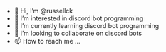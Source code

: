 - 👋 Hi, I’m @russellck
- 👀 I’m interested in discord bot programming
- 🌱 I’m currently learning discord bot programming
- 💞️ I’m looking to collaborate on discord bots
- 📫 How to reach me ...

<!---
russellck/russellck is a ✨ special ✨ repository because its `README.md` (this file) appears on your GitHub profile.
You can click the Preview link to take a look at your changes.
--->
